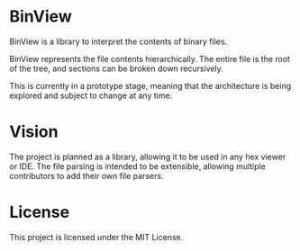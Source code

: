 # BinView

BinView is a library to interpret the contents of binary files.

BinView represents the file contents hierarchically. The entire file is the root of the tree, and sections can be broken down recursively.

This is currently in a prototype stage, meaning that the architecture is being explored and subject to change at any time.

# Vision

The project is planned as a library, allowing it to be used in any hex viewer or IDE. The file parsing is intended to be extensible, allowing multiple contributors to add their own file parsers.

# License

This project is licensed under the MIT License.
